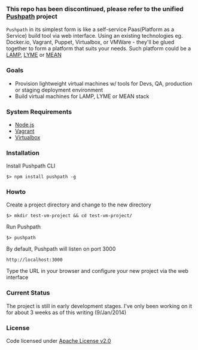 ### This repo has been discontinued, please refer to the unified [Pushpath](https://github.com/pushpath/pushpath) project

`Pushpath` in its simplest form is like a self-service Paas(Platform as a Service) build tool via web interface.
Using an existing technologies eg. Docker.io, Vagrant, Puppet, Virtualbox, or VMWare - they'll be glued together to form a platform that suits your needs.
Such platform could be a [LAMP](http://en.wikipedia.org/wiki/LAMP_%28software_bundle%29), [LYME](http://en.wikipedia.org/wiki/LYME_%28software_bundle%29) or [MEAN](http://mean.io/)

### Goals

* Provision lightweight virtual machines w/ tools for Devs, QA, production or staging deployment environment
* Build virtual machines for LAMP, LYME or MEAN stack

### System Requirements

* [Node.js](http://www.nodejs.org)
* [Vagrant](http://vagrantup.com/)
* [Virtualbox](http://virtualbox.org/)

### Installation

Install Pushpath CLI

    $> npm install pushpath -g

### Howto

Create a project directory and change to the new directory

    $> mkdir test-vm-project && cd test-vm-project/

Run Pushpath

    $> pushpath

By default, Pushpath will listen on port 3000

    http://localhost:3000

Type the URL in your browser and configure your new project via the web interface


### Current Status

The project is still in early development stages. I’ve only been working on it for about 3 weeks as of this writing (9/Jan/2014)

### License

Code licensed under [Apache License v2.0](http://www.apache.org/licenses/LICENSE-2.0)

